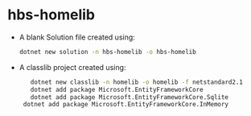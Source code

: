 # hbs-homelib
- A blank Solution file created using:
  ```bash
  dotnet new solution -n hbs-homelib -o hbs-homelib
  ```
- A classlib project created using:
   ```bash
	  dotnet new classlib -n homelib -o homelib -f netstandard2.1
	  dotnet add package Microsoft.EntityFrameworkCore
	  dotnet add package Microsoft.EntityFrameworkCore.Sqlite
    dotnet add package Microsoft.EntityFrameworkCore.InMemory
   ```
  